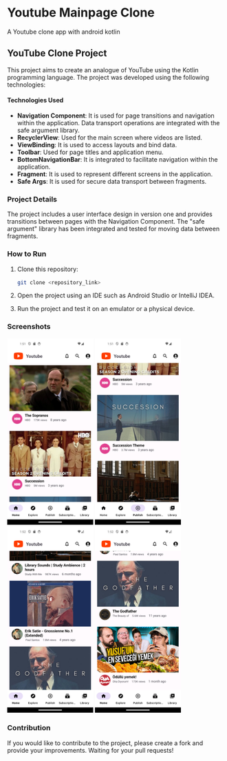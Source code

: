 # Youtube Mainpage Clone
A Youtube clone app with android kotlin

## YouTube Clone Project

This project aims to create an analogue of YouTube using the Kotlin programming language. The project was developed using the following technologies:

#### Technologies Used

- **Navigation Component**: It is used for page transitions and navigation within the application. Data transport operations are integrated with the safe argument library.
- **RecyclerView**: Used for the main screen where videos are listed.
- **ViewBinding**: It is used to access layouts and bind data.
- **Toolbar**: Used for page titles and application menu.
- **BottomNavigationBar**: It is integrated to facilitate navigation within the application.
- **Fragment**: It is used to represent different screens in the application.
- **Safe Args**: It is used for secure data transport between fragments.

### Project Details

The project includes a user interface design in version one and provides transitions between pages with the Navigation Component. The "safe argument" library has been integrated and tested for moving data between fragments.

### How to Run

1. Clone this repository: 
   ```bash
   git clone <repository_link>
   ```

2. Open the project using an IDE such as Android Studio or IntelliJ IDEA.

3. Run the project and test it on an emulator or a physical device.

### Screenshots

<div>
  <img src="ss1.png" alt="vers_1" width="200"/>
  <img src="ss2.png" alt="vers_1" width="200"/>
  <img src="ss3.png" alt="vers_1" width="200"/>
  <img src="ss4.png" alt="vers_1" width="200"/>
</div>


### Contribution

If you would like to contribute to the project, please create a fork and provide your improvements. Waiting for your pull requests!


